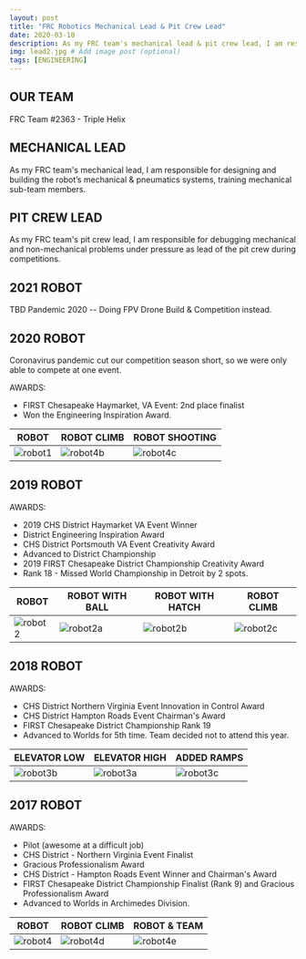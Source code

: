 ```yaml
---
layout: post
title: "FRC Robotics Mechanical Lead & Pit Crew Lead"
date: 2020-03-10
description: As my FRC team's mechanical lead & pit crew lead, I am responsible for designing and building the robot’s mechanical & pneumatics systems, training mechanical sub-team members, and debugging mechanical and non-mechanical problems under pressure as lead of the pit crew during competitions. # Add post description (optional)
img: lead2.jpg # Add image post (optional)
tags: [ENGINEERING]
---
```


## OUR TEAM

FRC Team #2363 -  Triple Helix

## MECHANICAL LEAD 
As my FRC team's mechanical lead, I am responsible for designing and building the robot’s mechanical & pneumatics systems, training mechanical sub-team members.

## PIT CREW LEAD
As my FRC team's pit crew lead, I am responsible for debugging mechanical and non-mechanical problems under pressure as lead of the pit crew during competitions.

## 2021 ROBOT
TBD Pandemic 2020  -- Doing FPV Drone Build & Competition instead.

## 2020 ROBOT
Coronavirus pandemic cut our competition season short, so we were only able to compete at one event.

AWARDS: 
* FIRST Chesapeake Haymarket, VA Event:  2nd place finalist
* Won the Engineering Inspiration Award.

ROBOT | ROBOT CLIMB | ROBOT SHOOTING
----- | ----------- | -------------- 
![robot1](http://natgrrl.github.io/assets/img/robot1.jpg) | ![robot4b](http://natgrrl.github.io/assets/img/robot4b.jpg) | ![robot4c](http://natgrrl.github.io/assets/img/robot4c.jpg)


## 2019 ROBOT

AWARDS:
* 2019 CHS District Haymarket VA Event Winner
* District Engineering Inspiration Award     
* CHS District Portsmouth VA Event Creativity Award   
* Advanced to District Championship  
* 2019 FIRST Chesapeake District Championship Creativity Award  
* Rank 18 -  Missed World Championship in Detroit by 2 spots.

ROBOT | ROBOT WITH BALL | ROBOT WITH HATCH | ROBOT CLIMB
----- | --------------- | ---------------- | -----------
![robot2](http://natgrrl.github.io/assets/img/robot2.jpg) | ![robot2a](http://natgrrl.github.io/assets/img/robot2a.jpg) | ![robot2b](http://natgrrl.github.io/assets/img/robot2b.jpg) | ![robot2c](http://natgrrl.github.io/assets/img/robot2c.jpg)

## 2018 ROBOT

AWARDS:
* CHS District Northern Virginia Event Innovation in Control Award  
* CHS District Hampton Roads Event  Chairman's Award  
* FIRST Chesapeake District Championship  Rank 19  
* Advanced to Worlds for 5th time. Team decided not to attend this year.

ELEVATOR LOW | ELEVATOR HIGH | ADDED RAMPS
------------ | ------------- | ----------- 
![robot3b](http://natgrrl.github.io/assets/img/robot3b.jpg) | ![robot3a](http://natgrrl.github.io/assets/img/robot3a.jpg) | ![robot3c](http://natgrrl.github.io/assets/img/robot3c.jpg)

## 2017 ROBOT

AWARDS:

* Pilot (awesome at a difficult job)   
* CHS District - Northern Virginia Event Finalist
* Gracious Professionalism Award  
* CHS District - Hampton Roads Event Winner  and Chairman's Award  
* FIRST Chesapeake District Championship Finalist (Rank 9) and Gracious Professionalism Award  
* Advanced to Worlds in Archimedes Division.

ROBOT | ROBOT CLIMB   | ROBOT & TEAM
----- | ------------- | ------------ 
![robot4](http://natgrrl.github.io/assets/img/robot4.jpg)  | ![robot4d](http://natgrrl.github.io/assets/img/robot4d.jpg) | ![robot4e](http://natgrrl.github.io/assets/img/robot4e.jpg)

